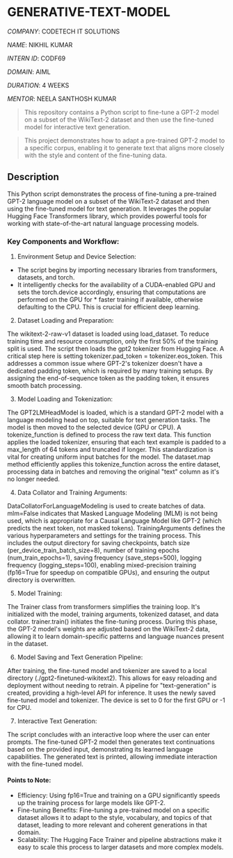 # GENERATIVE-TEXT-MODEL

*COMPANY*: CODETECH IT SOLUTIONS

*NAME*: NIKHIL KUMAR

*INTERN ID*: CODF69

*DOMAIN*: AIML

*DURATION*: 4 WEEKS

*MENTOR*: NEELA SANTHOSH KUMAR

> This repository contains a Python script to fine-tune a GPT-2 model on a subset of the WikiText-2 dataset and then use the fine-tuned model for interactive text generation.

> This project demonstrates how to adapt a pre-trained GPT-2 model to a specific corpus, enabling it to generate text that aligns more closely with the style and content of the fine-tuning data.

##   Description

This Python script demonstrates the process of fine-tuning a pre-trained GPT-2 language model on a subset of the WikiText-2 dataset and then using the fine-tuned model for text generation. It leverages the popular Hugging Face Transformers library, which provides powerful tools for working with state-of-the-art natural language processing models.

### Key Components and Workflow:

1. Environment Setup and Device Selection:
* The script begins by importing necessary libraries from transformers, datasets, and torch.
* It intelligently checks for the availability of a CUDA-enabled GPU and sets the torch.device accordingly, ensuring that computations are performed on the GPU for * faster training if available, otherwise defaulting to the CPU. This is crucial for efficient deep learning.

2. Dataset Loading and Preparation:

The wikitext-2-raw-v1 dataset is loaded using load_dataset. To reduce training time and resource consumption, only the first 50% of the training split is used.
The script then loads the gpt2 tokenizer from Hugging Face. A critical step here is setting tokenizer.pad_token = tokenizer.eos_token. This addresses a common issue where GPT-2's tokenizer doesn't have a dedicated padding token, which is required by many training setups. By assigning the end-of-sequence token as the padding token, it ensures smooth batch processing.

3. Model Loading and Tokenization:

The GPT2LMHeadModel is loaded, which is a standard GPT-2 model with a language modeling head on top, suitable for text generation tasks. The model is then moved to the selected device (GPU or CPU).
A tokenize_function is defined to process the raw text data. This function applies the loaded tokenizer, ensuring that each text example is padded to a max_length of 64 tokens and truncated if longer. This standardization is vital for creating uniform input batches for the model.
The dataset.map method efficiently applies this tokenize_function across the entire dataset, processing data in batches and removing the original "text" column as it's no longer needed.

4. Data Collator and Training Arguments:

DataCollatorForLanguageModeling is used to create batches of data. mlm=False indicates that Masked Language Modeling (MLM) is not being used, which is appropriate for a Causal Language Model like GPT-2 (which predicts the next token, not masked tokens).
TrainingArguments defines the various hyperparameters and settings for the training process. This includes the output directory for saving checkpoints, batch size (per_device_train_batch_size=8), number of training epochs (num_train_epochs=1), saving frequency (save_steps=500), logging frequency (logging_steps=100), enabling mixed-precision training (fp16=True for speedup on compatible GPUs), and ensuring the output directory is overwritten.

5. Model Training:

The Trainer class from transformers simplifies the training loop. It's initialized with the model, training arguments, tokenized dataset, and data collator.
trainer.train() initiates the fine-tuning process. During this phase, the GPT-2 model's weights are adjusted based on the WikiText-2 data, allowing it to learn domain-specific patterns and language nuances present in the dataset.

6. Model Saving and Text Generation Pipeline:

After training, the fine-tuned model and tokenizer are saved to a local directory (./gpt2-finetuned-wikitext2). This allows for easy reloading and deployment without needing to retrain.
A pipeline for "text-generation" is created, providing a high-level API for inference. It uses the newly saved fine-tuned model and tokenizer. The device is set to 0 for the first GPU or -1 for CPU.

7. Interactive Text Generation:

The script concludes with an interactive loop where the user can enter prompts. The fine-tuned GPT-2 model then generates text continuations based on the provided input, demonstrating its learned language capabilities. The generated text is printed, allowing immediate interaction with the fine-tuned model.

#### Points to Note:

* Efficiency: Using fp16=True and training on a GPU significantly speeds up the training process for large models like GPT-2.
* Fine-tuning Benefits: Fine-tuning a pre-trained model on a specific dataset allows it to adapt to the style, vocabulary, and topics of that dataset, leading to more relevant and coherent generations in that domain.
* Scalability: The Hugging Face Trainer and pipeline abstractions make it easy to scale this process to larger datasets and more complex models.




























